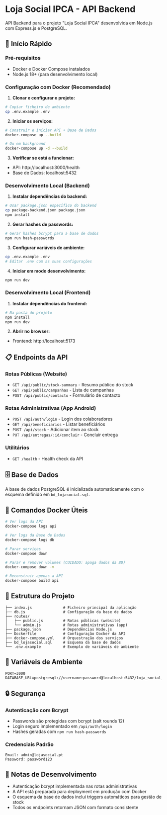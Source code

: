 # Loja Social IPCA - API Backend

API Backend para o projeto "Loja Social IPCA" desenvolvida em Node.js com Express.js e PostgreSQL.

## 🚀 Início Rápido

### Pré-requisitos
- Docker e Docker Compose instalados
- Node.js 18+ (para desenvolvimento local)

### Configuração com Docker (Recomendado)

1. **Clonar e configurar o projeto:**
```bash
# Copiar ficheiro de ambiente
cp .env.example .env
```

2. **Iniciar os serviços:**
```bash
# Construir e iniciar API + Base de Dados
docker-compose up --build

# Ou em background
docker-compose up -d --build
```

3. **Verificar se está a funcionar:**
- API: http://localhost:3000/health
- Base de Dados: localhost:5432

### Desenvolvimento Local (Backend)

1. **Instalar dependências do backend:**
```bash
# Usar package.json específico do backend
cp package-backend.json package.json
npm install
```

2. **Gerar hashes de passwords:**
```bash
# Gerar hashes bcrypt para a base de dados
npm run hash-passwords
```

3. **Configurar variáveis de ambiente:**
```bash
cp .env.example .env
# Editar .env com as suas configurações
```

4. **Iniciar em modo desenvolvimento:**
```bash
npm run dev
```

### Desenvolvimento Local (Frontend)

1. **Instalar dependências do frontend:**
```bash
# Na pasta do projeto
npm install
npm run dev
```

2. **Abrir no browser:**
- Frontend: http://localhost:5173

## 📋 Endpoints da API

### Rotas Públicas (Website)
- `GET /api/public/stock-summary` - Resumo público do stock
- `GET /api/public/campanhas` - Lista de campanhas
- `POST /api/public/contacto` - Formulário de contacto

### Rotas Administrativas (App Android)
- `POST /api/auth/login` - Login dos colaboradores
- `GET /api/beneficiarios` - Listar beneficiários
- `POST /api/stock` - Adicionar item ao stock
- `PUT /api/entregas/:id/concluir` - Concluir entrega

### Utilitários
- `GET /health` - Health check da API

## 🗄️ Base de Dados

A base de dados PostgreSQL é inicializada automaticamente com o esquema definido em `bd_lojasocial.sql`.

## 🐳 Comandos Docker Úteis

```bash
# Ver logs da API
docker-compose logs api

# Ver logs da Base de Dados
docker-compose logs db

# Parar serviços
docker-compose down

# Parar e remover volumes (CUIDADO: apaga dados da BD)
docker-compose down -v

# Reconstruir apenas a API
docker-compose build api
```

## 📁 Estrutura do Projeto

```
├── index.js              # Ficheiro principal da aplicação
├── db.js                 # Configuração da base de dados
├── routes/
│   ├── public.js         # Rotas públicas (website)
│   └── admin.js          # Rotas administrativas (app)
├── package.json          # Dependências Node.js
├── Dockerfile            # Configuração Docker da API
├── docker-compose.yml    # Orquestração dos serviços
├── bd_lojasocial.sql     # Esquema da base de dados
└── .env.example          # Exemplo de variáveis de ambiente
```

## 🔧 Variáveis de Ambiente

```env
PORT=3000
DATABASE_URL=postgresql://username:password@localhost:5432/loja_social_db
```

## 🔒 Segurança

### Autenticação com Bcrypt
- Passwords são protegidas com bcrypt (salt rounds 12)
- Login seguro implementado em `/api/auth/login`
- Hashes geradas com `npm run hash-passwords`

### Credenciais Padrão
```
Email: admin@lojasocial.pt
Password: password123
```

## 📝 Notas de Desenvolvimento

- Autenticação bcrypt implementada nas rotas administrativas
- A API está preparada para deployment em produção com Docker
- O esquema da base de dados inclui triggers automáticos para gestão de stock
- Todos os endpoints retornam JSON com formato consistente